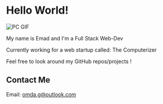 # Hello World!

![PC GIF](https://i.gifer.com/Ry6p.gif)

My name is Emad and I'm a Full Stack Web-Dev

Currently working for a web startup called: The Computerizer

Feel free to look around my GitHub repos/projects !


## Contact Me

Email: <omda.g@outlook.com>
